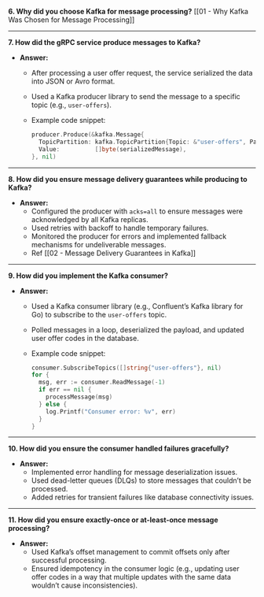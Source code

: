 **6. Why did you choose Kafka for message processing?**
[[01 - Why Kafka Was Chosen for Message Processing]]

---

**7. How did the gRPC service produce messages to Kafka?**

- **Answer:**
    - After processing a user offer request, the service serialized the data into JSON or Avro format.
    - Used a Kafka producer library to send the message to a specific topic (e.g., `user-offers`).
    - Example code snippet:
        
        ```go
        producer.Produce(&kafka.Message{
          TopicPartition: kafka.TopicPartition{Topic: &"user-offers", Partition: kafka.PartitionAny},
          Value:          []byte(serializedMessage),
        }, nil)
        ```
        

---

**8. How did you ensure message delivery guarantees while producing to Kafka?**

- **Answer:**
    - Configured the producer with `acks=all` to ensure messages were acknowledged by all Kafka replicas.
    - Used retries with backoff to handle temporary failures.
    - Monitored the producer for errors and implemented fallback mechanisms for undeliverable messages.
    - Ref [[02 - Message Delivery Guarantees in Kafka]]

---

**9. How did you implement the Kafka consumer?**

- **Answer:**
    - Used a Kafka consumer library (e.g., Confluent’s Kafka library for Go) to subscribe to the `user-offers` topic.
    - Polled messages in a loop, deserialized the payload, and updated user offer codes in the database.
    - Example code snippet:
        
        ```go
        consumer.SubscribeTopics([]string{"user-offers"}, nil)
        for {
          msg, err := consumer.ReadMessage(-1)
          if err == nil {
            processMessage(msg)
          } else {
            log.Printf("Consumer error: %v", err)
          }
        }
        ```
        

---

**10. How did you ensure the consumer handled failures gracefully?**

- **Answer:**
    - Implemented error handling for message deserialization issues.
    - Used dead-letter queues (DLQs) to store messages that couldn’t be processed.
    - Added retries for transient failures like database connectivity issues.

---

**11. How did you ensure exactly-once or at-least-once message processing?**

- **Answer:**
    - Used Kafka’s offset management to commit offsets only after successful processing.
    - Ensured idempotency in the consumer logic (e.g., updating user offer codes in a way that multiple updates with the same data wouldn’t cause inconsistencies).